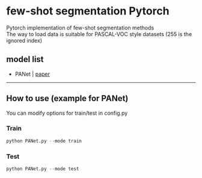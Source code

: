 # few-shot segmentation Pytorch  
Pytorch implementation of few-shot segmentation methods  
The way to load data is suitable for PASCAL-VOC style datasets (255 is the ignored index)  
## model list  
- PANet | [paper](https://openaccess.thecvf.com/content_ICCV_2019/papers/Wang_PANet_Few-Shot_Image_Semantic_Segmentation_With_Prototype_Alignment_ICCV_2019_paper.pdf)  
---  
## How to use (example for PANet)  
You can modify options for train/test in config.py  
### Train
```python
python PANet.py --mode train
```

### Test
```python
python PANet.py --mode test
```

